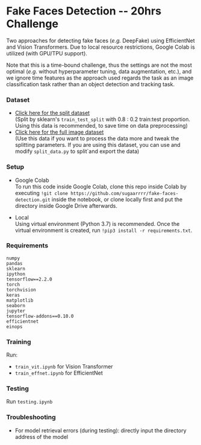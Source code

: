# Fake Faces Detection -- 20hrs Challenge

Two approaches for detecting fake faces (_e.g._ DeepFake) using EfficientNet and Vision Transformers. Due to local resource restrictions, Google Colab is utilized (with GPU/TPU support). 

Note that this is a time-bound challenge, thus the settings are not the most optimal (_e.g._ without hyperparameter tuning, data augmentation, etc.), and we ignore time features as the approach used regards the task as an image classification task rather than an object detection and tracking task.  

### Dataset
* [Click here for the split dataset](https://drive.google.com/drive/folders/1RrDFPuDWJtM-D8Tri_crTPpOmf_n0nT3?usp=sharing)  
(Split by sklearn's `train_test_split` with 0.8 : 0.2 train:test proportion. Using this data is recommended, to save time on data preprocessing)  
* [Click here for the full image dataset](https://drive.google.com/drive/folders/1TyjYmiyRoo7WQoqIX2X0P5zPfjTdUi5j?usp=sharing)  
(Use this data if you want to process the data more and tweak the splitting parameters. If you are using this dataset, you can use and modify `split_data.py` to split`and export the data)


### Setup

* Google Colab  
To run this code inside Google Colab, clone this repo inside Colab by executing `!git clone https://github.com/sugaarrrr/fake-faces-detection.git` inside the notebook, or clone locally first and put the directory inside Google Drive afterwards.


* Local  
Using virtual environment (Python 3.7) is recommended. Once the virtual environment is created, run `!pip3 install -r requirements.txt`. 


### Requirements

```
numpy
pandas
sklearn
ipython
tensorflow==2.2.0
torch
torchvision
keras
matplotlib
seaborn
jupyter
tensorflow-addons==0.10.0
efficientnet
einops
```

### Training  
Run:
* `train_vit.ipynb` for Vision Transformer
* `train_effnet.ipynb` for EfficientNet

### Testing
Run `testing.ipynb`

### Troubleshooting
* For model retrieval errors (during testing): directly input the directory address of the model 
